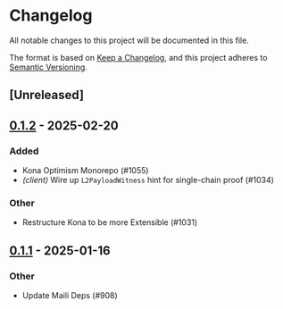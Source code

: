 # Changelog

All notable changes to this project will be documented in this file.

The format is based on [Keep a Changelog](https://keepachangelog.com/en/1.0.0/),
and this project adheres to [Semantic Versioning](https://semver.org/spec/v2.0.0.html).

## [Unreleased]

## [0.1.2](https://github.com/pcw109550/kona/compare/kona-proof-interop-v0.1.1...kona-proof-interop-v0.1.2) - 2025-02-20

### Added

- Kona Optimism Monorepo (#1055)
- *(client)* Wire up `L2PayloadWitness` hint for single-chain proof (#1034)

### Other

- Restructure Kona to be more Extensible (#1031)

## [0.1.1](https://github.com/op-rs/kona/compare/kona-proof-interop-v0.1.0...kona-proof-interop-v0.1.1) - 2025-01-16

### Other

- Update Maili Deps (#908)
